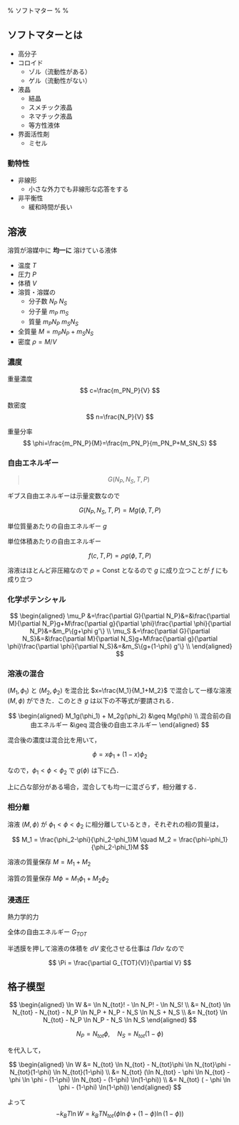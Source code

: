 % ソフトマター
%
%

## ソフトマターとは

- 高分子
- コロイド
  - ゾル（流動性がある）
  - ゲル（流動性がない）
- 液晶
  - 結晶
  - スメチック液晶
  - ネマチック液晶
  - 等方性液体
- 界面活性剤
  - ミセル

### 動特性

- 非線形
  - 小さな外力でも非線形な応答をする
- 非平衡性
  - 緩和時間が長い

## 溶液

溶質が溶媒中に **均一に** 溶けている液体

- 温度 $T$
- 圧力 $P$ 
- 体積 $V$
- 溶質・溶媒の 
  - 分子数 $N_P$ $N_S$ 
  - 分子量 $m_P$ $m_S$
  - 質量 $m_PN_P$ $m_SN_S$
- 全質量 $M=m_PN_P+m_SN_S$
- 密度 $\rho=M/V$

### 濃度

重量濃度
$$
c=\frac{m_PN_P}{V}
$$

数密度
$$
n=\frac{N_P}{V}
$$

重量分率
$$
\phi=\frac{m_PN_P}{M}=\frac{m_PN_P}{m_PN_P+M_SN_S}
$$


### 自由エネルギー

> $$
> G(N_P,N_S,T,P)
> $$

ギブス自由エネルギーは示量変数なので

$$
G(N_P,N_S,T,P)=Mg(\phi,T,P)
$$

単位質量あたりの自由エネルギー $g$

単位体積あたりの自由エネルギー 

$$
f(c,T,P)=\rho g(\phi,T,P)
$$

溶液はほとんど非圧縮なので $\rho=\mathrm{Const}$ となるので $g$ に成り立つことが $f$ にも成り立つ

### 化学ポテンシャル

$$
\begin{aligned}
\mu_P &=\frac{\partial G}{\partial N_P}&=&\frac{\partial M}{\partial N_P}g+M\frac{\partial g}{\partial \phi}\frac{\partial \phi}{\partial N_P}&=&m_P\{g+\phi g'\} \\
\mu_S &=\frac{\partial G}{\partial N_S}&=&\frac{\partial M}{\partial N_S}g+M\frac{\partial g}{\partial \phi}\frac{\partial \phi}{\partial N_S}&=&m_S\{g+(1-\phi) g'\} \\
\end{aligned}
$$


### 溶液の混合

$(M_1,\phi_1)$ と $(M_2,\phi_2)$ を混合比 $x=\frac{M_1}{M_1+M_2}$ で混合して一様な溶液 $(M,\phi)$ ができた．このとき $g$ は以下の不等式が要請される．

$$
\begin{aligned}
M_1g(\phi_1) + M_2g(\phi_2) &\geq Mg(\phi) \\
混合前の自由エネルギー &\geq 混合後の自由エネルギー
\end{aligned}
$$

混合後の濃度は混合比を用いて，

$$
\phi=x\phi_1+(1-x)\phi_2
$$

なので，$\phi_1<\phi<\phi_2$ で $g(\phi)$ は下に凸．

上に凸な部分がある場合，混合しても均一に混ざらず，相分離する．

### 相分離

溶液 $(M,\phi)$ が $\phi_1<\phi<\phi_2$ に相分離しているとき，それぞれの相の質量は，

$$
M_1 = \frac{\phi_2-\phi}{\phi_2-\phi_1}M \quad M_2 = \frac{\phi-\phi_1}{\phi_2-\phi_1}M
$$

溶液の質量保存 $M=M_1+M_2$

溶質の質量保存 $M\phi=M_1\phi_1+M_2\phi_2$

### 浸透圧

熱力学的力

全体の自由エネルギー $G_{TOT}$

半透膜を押して溶液の体積を $dV$ 変化させる仕事は $\Pi dv$ なので

$$
\Pi = \frac{\partial G_{TOT}(V)}{\partial V}
$$

## 格子模型




$$
\begin{aligned}
\ln W 
&= \ln N_{tot}! - \ln N_P! - \ln N_S! \\
&= N_{tot} \ln N_{tot} - N_{tot} - N_P \ln N_P + N_P - N_S \ln N_S + N_S \\
&= N_{tot} \ln N_{tot} - N_P \ln N_P - N_S \ln N_S
\end{aligned}
$$

$$
N_P=N_{tot}\phi,\quad N_S=N_{tot}(1-\phi)
$$

を代入して，

$$
\begin{aligned}
\ln W 
&= N_{tot} \ln N_{tot} - N_{tot}\phi \ln N_{tot}\phi - N_{tot}(1-\phi) \ln N_{tot}(1-\phi) \\
&= N_{tot} (\ln N_{tot} - \phi \ln N_{tot} - \phi \ln \phi - (1-\phi) \ln N_{tot} - (1-\phi) \ln(1-\phi)) \\
&= N_{tot} ( - \phi \ln \phi - (1-\phi) \ln(1-\phi)) 
\end{aligned}
$$

よって
$$
-k_BT\ln W = k_B T N_{tot} ( \phi \ln \phi + (1-\phi) \ln(1-\phi)) 
$$



